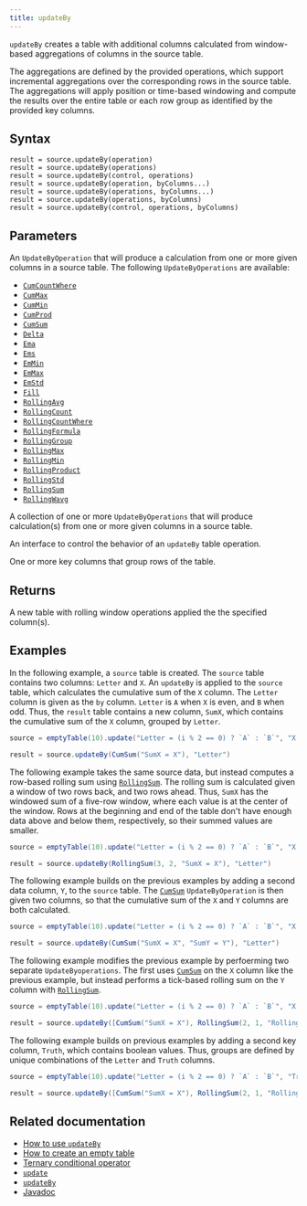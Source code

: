 ```yaml
---
title: updateBy
---
```


`updateBy` creates a table with additional columns calculated from window-based aggregations of columns in the source table.

The aggregations are defined by the provided operations, which support incremental aggregations over the corresponding rows in the source table. The aggregations will apply position or time-based windowing and compute the results over the entire table or each row group as identified by the provided key columns.

## Syntax

```
result = source.updateBy(operation)
result = source.updateBy(operations)
result = source.updateBy(control, operations)
result = source.updateBy(operation, byColumns...)
result = source.updateBy(operations, byColumns...)
result = source.updateBy(operations, byColumns)
result = source.updateBy(control, operations, byColumns)
```

## Parameters

<ParamTable>
<Param name="operation" type="UpdateByOperation">

An `UpdateByOperation` that will produce a calculation from one or more given columns in a source table. The following `UpdateByOperations` are available:

- [`CumCountWhere`](./cum-count-where.md)
- [`CumMax`](./cum-max.md)
- [`CumMin`](./cum-min.md)
- [`CumProd`](./cum-prod.md)
- [`CumSum`](./cum-sum.md)
- [`Delta`](./delta.md)
- [`Ema`](./ema.md)
- [`Ems`](./ems.md)
- [`EmMin`](./em-min.md)
- [`EmMax`](./em-max.md)
- [`EmStd`](./em-std.md)
- [`Fill`](./fill.md)
- [`RollingAvg`](./rolling-avg.md)
- [`RollingCount`](./rolling-count.md)
- [`RollingCountWhere`](./rolling-count-where.md)
- [`RollingFormula`](./rolling-formula.md)
- [`RollingGroup`](./rolling-group.md)
- [`RollingMax`](./rolling-max.md)
- [`RollingMin`](./rolling-min.md)
- [`RollingProduct`](./rolling-product.md)
- [`RollingStd`](./rolling-std.md)
- [`RollingSum`](./rolling-sum.md)
- [`RollingWavg`](./rolling-wavg.md)

</Param>
<Param name="operations" type="Collection<UpdateByOperation>">

A collection of one or more `UpdateByOperations` that will produce calculation(s) from one or more given columns in a source table.

</Param>
<Param name="control" type="UpdateByControl">

An interface to control the behavior of an `updateBy` table operation.

</Param>
<Param name="byColumns" type="String...">

One or more key columns that group rows of the table.

</Param>
</ParamTable>

## Returns

A new table with rolling window operations applied the the specified column(s).

## Examples

In the following example, a `source` table is created. The `source` table contains two columns: `Letter` and `X`. An `updateBy` is applied to the `source` table, which calculates the cumulative sum of the `X` column. The `Letter` column is given as the `by` column. `Letter` is `A` when `X` is even, and `B` when odd. Thus, the `result` table contains a new column, `SumX`, which contains the cumulative sum of the `X` column, grouped by `Letter`.

```groovy order=source,result
source = emptyTable(10).update("Letter = (i % 2 == 0) ? `A` : `B`", "X = i")

result = source.updateBy(CumSum("SumX = X"), "Letter")
```

The following example takes the same source data, but instead computes a row-based rolling sum using [`RollingSum`](./rolling-sum.md). The rolling sum is calculated given a window of two rows back, and two rows ahead. Thus, `SumX` has the windowed sum of a five-row window, where each value is at the center of the window. Rows at the beginning and end of the table don't have enough data above and below them, respectively, so their summed values are smaller.

```groovy order=source,result
source = emptyTable(10).update("Letter = (i % 2 == 0) ? `A` : `B`", "X = i")

result = source.updateBy(RollingSum(3, 2, "SumX = X"), "Letter")
```

The following example builds on the previous examples by adding a second data column, `Y`, to the `source` table. The [`CumSum`](./cum-sum.md) `UpdateByOperation` is then given two columns, so that the cumulative sum of the `X` and `Y` columns are both calculated.

```groovy order=source,result
source = emptyTable(10).update("Letter = (i % 2 == 0) ? `A` : `B`", "X = i", "Y = randomInt(0, 10)")

result = source.updateBy(CumSum("SumX = X", "SumY = Y"), "Letter")
```

The following example modifies the previous example by perfoerming two separate `UpdateByoperations`. The first uses [`CumSum`](./cum-sum.md) on the `X` column like the previous example, but instead performs a tick-based rolling sum on the `Y` column with [`RollingSum`](./rolling-sum.md).

```groovy order=source,result
source = emptyTable(10).update("Letter = (i % 2 == 0) ? `A` : `B`", "X = i", "Y = randomInt(0, 10)")

result = source.updateBy([CumSum("SumX = X"), RollingSum(2, 1, "RollingSumY = Y")], "Letter")
```

The following example builds on previous examples by adding a second key column, `Truth`, which contains boolean values. Thus, groups are defined by unique combinations of the `Letter` and `Truth` columns.

```groovy order=source,result
source = emptyTable(10).update("Letter = (i % 2 == 0) ? `A` : `B`", "Truth = randomBool()", "X = i", "Y = randomInt(0, 10)")

result = source.updateBy([CumSum("SumX = X"), RollingSum(2, 1, "RollingSumY = Y")], "Letter", "Truth")
```

## Related documentation

- [How to use `updateBy`](../../../how-to-guides/rolling-aggregations.md)
- [How to create an empty table](../../../how-to-guides/new-and-empty-table.md#emptytable)
- [Ternary conditional operator](../../../how-to-guides/ternary-if-how-to.md)
- [`update`](../select/update.md)
- [`updateBy`](./updateBy.md)
- [Javadoc](https://deephaven.io/core/javadoc/io/deephaven/api/TableOperations.html#updateBy(java.util.Collection))
